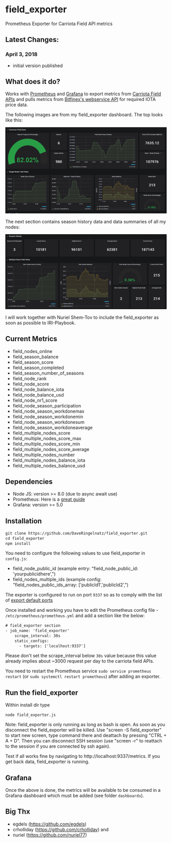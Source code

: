 # field_exporter
Prometheus Exporter for Carriota Field API metrics

## Latest Changes:

### April 3, 2018
* initial version published

## What does it do?

Works with [Prometheus](https://github.com/prometheus/prometheus) and [Grafana](https://grafana.com/) to export metrics from [Carriota Field APIs](http://field.carriota.com/) and pulls metrics from [Bitfinex's webservice API](https://docs.bitfinex.com/v2/docs) for required IOTA price data.

The following images are from my field_exporter dashboard. The top looks like this:

![top of dashboard](https://github.com/DaveRingelnatz/field_exporter/blob/master/images/field_exporter_top.png)

The next section contains season history data and data summaries of all my nodes:

![bottom of dashboard](https://github.com/DaveRingelnatz/field_exporter/blob/master/images/field_exporter_bottom.png)

I will work together with Nuriel Shem-Tov to include the field_exporter as soon as possible to IRI-Playbook.

## Current Metrics

* field_nodes_online
* field_season_balance
* field_season_score
* field_season_completed
* field_season_number_of_seasons
* field_node_rank
* field_node_score
* field_node_balance_iota
* field_node_balance_usd
* field_node_nr1_score
* field_node_season_participation
* field_node_season_workdonemax
* field_node_season_workdonemin
* field_node_season_workdonesum
* field_node_season_workdoneaverage
* field_multiple_nodes_score
* field_multiple_nodes_score_max
* field_multiple_nodes_score_min
* field_multiple_nodes_score_average
* field_multiple_nodes_number
* field_multiple_nodes_balance_iota
* field_multiple_nodes_balance_usd

## Dependencies

* Node JS: version >= 8.0 (due to async await use)
* Prometheus:  Here is a [great guide](https://www.digitalocean.com/community/tutorials/how-to-install-prometheus-on-ubuntu-16-04)
* Grafana: version >= 5.0

## Installation

```
git clone https://github.com/DaveRingelnatz/field_exporter.git
cd field_exporter
npm install
```

You need to configure the following values to use field_exporter in `config.js`:

* field_node_public_id (example entry: "field_node_public_id: 'yourpublicidhere',")
* field_nodes_multiple_ids (example config: "field_nodes_public_ids_array: ['publicId1','publicId2',")

The exporter is configured to run on port `9337` so as to comply with the list of [export default ports](https://github.com/prometheus/prometheus/wiki/Default-port-allocations)

Once installed and working you have to edit the Prometheus config file - `/etc/prometheus/prometheus.yml` and add a section like the below:

```
# field_exporter section
- job_name: 'field_exporter'
    scrape_interval: 30s
    static_configs:
      - targets: ['localhost:9337']
```
Please don't set the scrape_interval below `30s` value because this value already implies about ~3000 request per day to the carriota field APIs.

You need to restart the Prometheus service `sudo service prometheus restart` (or `sudo systemctl restart prometheus`) after adding an exporter.

## Run the field_exporter

Within install dir type

```
node field_exporter.js
```
Note: field_exporter is only running as long as bash is open. As soon as you disconnect the field_exporter will be killed.
Use "screen -S field_exporter" to start new screen, type command there and deattach by pressing "CTRL + A + D". Then you can disconnect SSH session (use "screen -r" to reattach to the session if you are connected by ssh again). 

Test if all works fine by navigating to http://localhost:9337/metrics. If you get back data, field_exporter is running.

## Grafana

Once the above is done, the metrics will be available to be consumed in a Grafana dashboard which must be added (see folder `dashboards`). 

## Big Thx

* egdels (https://github.com/egdels)
* crholliday (https://github.com/crholliday) and
* nuriel (https://github.com/nuriel77)

